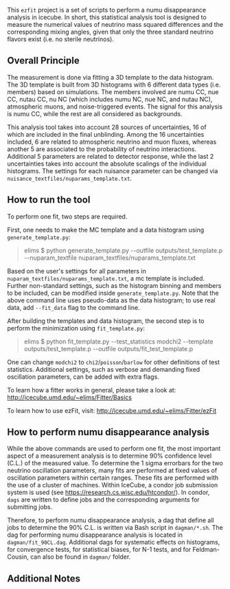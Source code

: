 This `ezfit` project is a set of scripts to perform a numu disappearance analysis in icecube. In short, this statistical analysis tool is designed to measure the numerical values of neutrino mass squared differences and the corresponding mixing angles, given that only the three standard neutrino flavors exist (i.e. no sterile neutrinos).

Overall Principle
-----------------

The measurement is done via fitting a 3D template to the data histogram. The 3D template is built from 3D histograms with 6 different data types (i.e. members) based on simulations. The members involved are numu CC, nue CC, nutau CC, nu NC (which includes numu NC, nue NC, and nutau NC), atmospheric muons, and noise-triggered events. The signal for this analysis is numu CC, while the rest are all considered as backgrounds.

This analysis tool takes into account 28 sources of uncertainties, 16 of which are included in the final unblinding. Among the 16 uncertainties included, 6 are related to atmospheric neutrino and muon fluxes, whereas another 5 are associated to the probability of neutrino interactions. Additional 5 parameters are related to detector response, while the last 2 uncertainties takes into account the absolute scalings of the individual histograms. The settings for each nuisance parameter can be changed via `nuisance_textfiles/nuparams_template.txt`.

How to run the tool
-------------------

To perform one fit, two steps are required.

First, one needs to make the MC template and a data histogram using `generate_template.py`:

> elims $ python generate_template.py --outfile outputs/test_template.p --nuparam_textfile nuparam_textfiles/nuparams_template.txt 

Based on the user's settings for all parameters in `nuparam_textfiles/nuparams_template.txt`, a mc template is included. Further non-standard settings, such as the histogram binning and members to be included, can be modified inside `generate_template.py`. Note that the above command line uses pseudo-data as the data histogram; to use real data, add `--fit_data` flag to the command line.

After building the templates and data histogram, the second step is to perform the minimization using `fit_template.py`:

> elims $ python fit_template.py --test_statistics modchi2 --template outputs/test_template.p --outfile outputs/fit_test_template.p

One can change `modchi2` to `chi2`/`poisson`/`barlow` for other definitions of test statistics. Additional settings, such as verbose and demanding fixed oscillation parameters, can be added with extra flags.

To learn how a fitter works in general, please take a look at:
http://icecube.umd.edu/~elims/Fitter/Basics

To learn how to use ezFit, visit:
http://icecube.umd.edu/~elims/Fitter/ezFit

How to perform numu disappearance analysis
------------------------------------------

While the above commands are used to perform one fit, the most important aspect of a measurement analysis is to determine 90% confidence level (C.L.) of the measured value. To determine the 1 sigma errorbars for the two neutrino oscillation parameters, many fits are performed at fixed values of oscillation parameters within certain ranges. These fits are performed with the use of a cluster of machines. Within IceCube, a condor job submission system is used (see https://research.cs.wisc.edu/htcondor/). In condor, `dags` are written to define jobs and the corresponding arguments for submitting jobs.

Therefore, to perform numu disappearance analysis, a dag that define all jobs to determine the 90% C.L. is written via Bash script in `dagman/*.sh`. The dag for performing numu disappearance analysis is located in `dagman/fit_90CL.dag`. Additional dags for systematic effects on histograms, for convergence tests, for statistical biases, for N-1 tests, and for Feldman-Cousin, can also be found in `dagman/` folder.

Additional Notes
----------------
